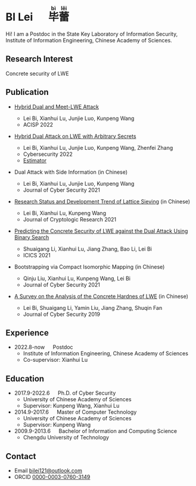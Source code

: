 
# BI Lei &emsp; <ruby>毕<rt>b&igrave;</rt>蕾<rt>l&#x0011B;i</rt></ruby>

Hi! I am a Postdoc in the State Key Laboratory of Information Security, Institute of Information Engineering, Chinese Academy of Sciences.

## Research Interest
Concrete security of LWE

## Publication

- [Hybrid Dual and Meet-LWE Attack](https://eprint.iacr.org/2022/1330)
  - Lei Bi, Xianhui Lu, Junjie Luo, Kunpeng Wang
  - ACISP 2022

- [Hybrid Dual Attack on LWE with Arbitrary Secrets](https://link.springer.com/article/10.1186/s42400-022-00115-y)
  - Lei Bi, Xianhui Lu, Junjie Luo, Kunpeng Wang, Zhenfei Zhang
  - Cybersecurity 2022
  - [Estimator](https://github.com/BiLei121/hybrid-dual-estimator)

- Dual Attack with Side Information (in Chinese)
  - Lei Bi, Xianhui Lu, Junjie Luo, Kunpeng Wang
  - Journal of Cyber Security 2021

- [Research Status and Development Trend of Lattice Sieving](http://www.jcr.cacrnet.org.cn/CN/Y2021/V8/I5/735) (in Chinese)
  - Lei Bi, Xianhui Lu, Kunpeng Wang
  - Journal of Cryptologic Research 2021

- [Predicting the Concrete Security of LWE against the Dual Attack Using Binary Search](https://link.springer.com/chapter/10.1007%2F978-3-030-88052-1_16)
  - Shuaigang Li, Xianhui Lu, Jiang Zhang, Bao Li, Lei Bi
  - ICICS 2021
  
- Bootstrapping via Compact Isomorphic Mapping (in Chinese)
  - Qinju Liu, Xianhui Lu, Kunpeng Wang, Lei Bi
  - Journal of Cyber Security 2021

- [A Survey on the Analysis of the Concrete Hardnes of LWE](http://jcs.iie.ac.cn/xxaqxb/ch/reader/view_abstract.aspx?file_no=20190201&flag=1) (in Chinese)
  - Lei Bi, Shuaigang Li, Yamin Liu, Jiang Zhang, Shuqin Fan
  - Journal of Cyber Security 2019

## Experience

- 2022.8-now &emsp; Postdoc 
  - Institute of Information Engineering, Chinese Academy of Sciences
  - Co-supervisor: Xianhui Lu

## Education

- 2017.9-2022.6 &emsp; Ph.D. of Cyber Security
  - University of Chinese Academy of Sciences
  - Supervisor: Kunpeng Wang, Xianhui Lu
- 2014.9-2017.6 &emsp; Master of Computer Technology
  - University of Chinese Academy of Sciences
  - Supervisor: Kunpeng Wang
- 2009.9-2013.6 &emsp; Bachelor of Information and Computing Science
  - Chengdu University of Technology

## Contact
- Email <bilei121@outlook.com>
- ORCID [0000-0003-0760-3149](https://orcid.org/0000-0003-0760-3149)


